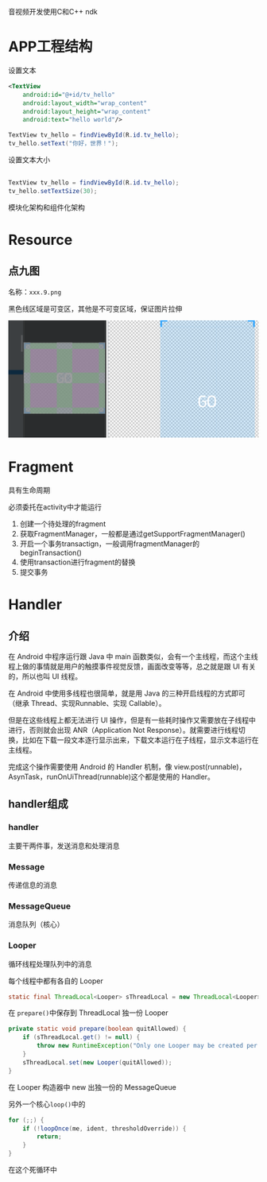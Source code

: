 音视频开发使用C和C++ ndk

# APP工程结构

设置文本

```xml
<TextView
	android:id="@+id/tv_hello"
	android:layout_width="wrap_content"
	android:layout_height="wrap_content"
	android:text="hello world"/>
```

```java
TextView tv_hello = findViewById(R.id.tv_hello);
tv_hello.setText("你好，世界！");
```

设置文本大小

```xml
```

```java
TextView tv_hello = findViewById(R.id.tv_hello);
tv_hello.setTextSize(30);
```



模块化架构和组件化架构



# Resource

## 点九图

名称：`xxx.9.png`

黑色线区域是可变区，其他是不可变区域，保证图片拉伸

![image-20230731175350503](assets/Android开发.assets/image-20230731175350503.png)

# Fragment

具有生命周期

必须委托在activity中才能运行



1. 创建一个待处理的fragment
2. 获取FragmentManager，一般都是通过getSupportFragmentManager()
3. 开启一个事务transactign，一般调用fragmentManager的beginTransaction()
4. 使用transaction进行fragment的替换
5. 提交事务



# Handler

## 介绍

在 Android 中程序运行跟 Java 中 main 函数类似，会有一个主线程，而这个主线程上做的事情就是用户的触摸事件视觉反馈，画面改变等等，总之就是跟 UI 有关的，所以也叫 UI 线程。

在 Android 中使用多线程也很简单，就是用 Java 的三种开启线程的方式即可（继承 Thread、实现Runnable、实现 Callable）。

但是在这些线程上都无法进行 UI 操作，但是有一些耗时操作又需要放在子线程中进行，否则就会出现 ANR（Application Not Response）。就需要进行线程切换，比如在下载一段文本逐行显示出来，下载文本运行在子线程，显示文本运行在主线程。

完成这个操作需要使用 Android 的 Handler 机制，像 view.post(runnable)，AsynTask，runOnUiThread(runnable)这个都是使用的 Handler。

## handler组成

### handler

主要干两件事，发送消息和处理消息

### Message

传递信息的消息

### MessageQueue

消息队列（核心）

### Looper

循环线程处理队列中的消息

每个线程中都有各自的 Looper

```java
static final ThreadLocal<Looper> sThreadLocal = new ThreadLocal<Looper>();
```

在 `prepare()`中保存到 ThreadLocal 独一份 Looper

```java
private static void prepare(boolean quitAllowed) {
    if (sThreadLocal.get() != null) {
        throw new RuntimeException("Only one Looper may be created per thread");
    }
    sThreadLocal.set(new Looper(quitAllowed));
}
```

在 Looper 构造器中 new 出独一份的 MessageQueue

另外一个核心`loop()`中的

```java
for (;;) {
    if (!loopOnce(me, ident, thresholdOverride)) {
        return;
    }
}
```

在这个死循环中
